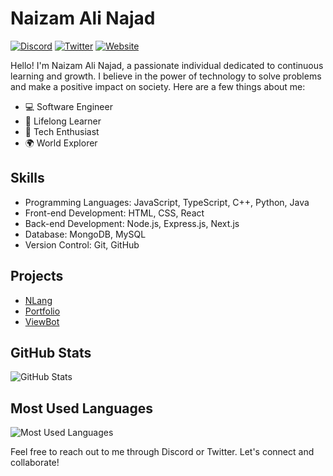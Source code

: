 # Naizam Ali Najad

[![Discord](https://img.shields.io/badge/Discord-NichuNaizam-blue?style=flat&logo=discord)](https://discord.com/users/688328042212360208)
[![Twitter](https://img.shields.io/badge/Twitter-%40TNaizam-blue?style=flat&logo=twitter)](https://twitter.com/TNaizam)
[![Website](https://img.shields.io/badge/Website-nichunaizam.me-blue?style=flat&logo=web)](https://www.nichunaizam.me)

Hello! I'm Naizam Ali Najad, a passionate individual dedicated to continuous learning and growth. I believe in the power of technology to solve problems and make a positive impact on society. Here are a few things about me:

- 💻 Software Engineer
- 🌱 Lifelong Learner
- 🚀 Tech Enthusiast
- 🌍 World Explorer

## Skills

- Programming Languages: JavaScript, TypeScript, C++, Python, Java
- Front-end Development: HTML, CSS, React
- Back-end Development: Node.js, Express.js, Next.js
- Database: MongoDB, MySQL
- Version Control: Git, GitHub

## Projects

- [NLang](https://github.com/NichuNaizam/NLang)
- [Portfolio](https://github.com/NichuNaizam/Portfolio)
- [ViewBot](https://github.com/NichuNaizam/ViewBot)

## GitHub Stats

![GitHub Stats](https://github-readme-stats.vercel.app/api?username=NichuNaizam&show_icons=true&count_private=true&theme=dark)

## Most Used Languages

![Most Used Languages](https://github-readme-stats.vercel.app/api/top-langs/?username=nichunaizam)

Feel free to reach out to me through Discord or Twitter. Let's connect and collaborate!
